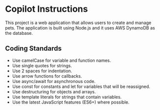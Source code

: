 # Copilot Instructions

This project is a web application that allows users to create and manage pets. The application is built using Node.js and it uses AWS DynamoDB as the database.

## Coding Standards

- Use camelCase for variable and function names.
- Use single quotes for strings.
- Use 2 spaces for indentation.
- Use arrow functions for callbacks.
- Use async/await for asynchronous code.
- Use const for constants and let for variables that will be reassigned.
- Use destructuring for objects and arrays.
- Use template literals for strings that contain variables.
- Use the latest JavaScript features (ES6+) where possible.
